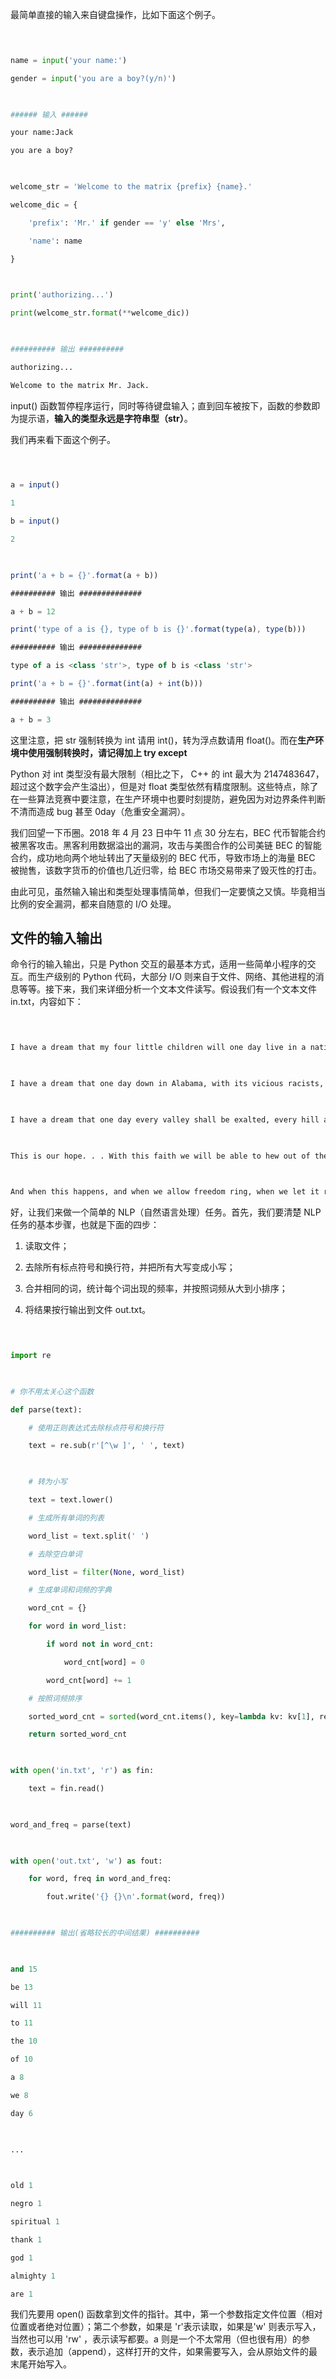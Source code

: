 最简单直接的输入来自键盘操作，比如下面这个例子。

```python

  

name = input('your name:')

gender = input('you are a boy?(y/n)')

  

###### 输入 ######

your name:Jack

you are a boy?

  

welcome_str = 'Welcome to the matrix {prefix} {name}.'

welcome_dic = {

    'prefix': 'Mr.' if gender == 'y' else 'Mrs',

    'name': name

}

  

print('authorizing...')

print(welcome_str.format(**welcome_dic))

  

########## 输出 ##########

authorizing...

Welcome to the matrix Mr. Jack.

```

input() 函数暂停程序运行，同时等待键盘输入；直到回车被按下，函数的参数即为提示语，**输入的类型永远是字符串型（str）**。


我们再来看下面这个例子。

```javascript

  

a = input()

1

b = input()

2

  

print('a + b = {}'.format(a + b))

########## 输出 ##############

a + b = 12

print('type of a is {}, type of b is {}'.format(type(a), type(b)))

########## 输出 ##############

type of a is <class 'str'>, type of b is <class 'str'>

print('a + b = {}'.format(int(a) + int(b)))

########## 输出 ##############

a + b = 3

```

这里注意，把 str 强制转换为 int 请用 int()，转为浮点数请用 float()。而在**生产环境中使用强制转换时，请记得加上 try except**

  

Python 对 int 类型没有最大限制（相比之下， C++ 的 int 最大为 2147483647，超过这个数字会产生溢出），但是对 float 类型依然有精度限制。这些特点，除了在一些算法竞赛中要注意，在生产环境中也要时刻提防，避免因为对边界条件判断不清而造成 bug 甚至 0day（危重安全漏洞）。

  

我们回望一下币圈。2018 年 4 月 23 日中午 11 点 30 分左右，BEC 代币智能合约被黑客攻击。黑客利用数据溢出的漏洞，攻击与美图合作的公司美链 BEC 的智能合约，成功地向两个地址转出了天量级别的 BEC 代币，导致市场上的海量 BEC 被抛售，该数字货币的价值也几近归零，给 BEC 市场交易带来了毁灭性的打击。

  

由此可见，虽然输入输出和类型处理事情简单，但我们一定要慎之又慎。毕竟相当比例的安全漏洞，都来自随意的 I/O 处理。

## 文件的输入输出

命令行的输入输出，只是 Python 交互的最基本方式，适用一些简单小程序的交互。而生产级别的 Python 代码，大部分 I/O 则来自于文件、网络、其他进程的消息等等。接下来，我们来详细分析一个文本文件读写。假设我们有一个文本文件 in.txt，内容如下：

```latex

  

I have a dream that my four little children will one day live in a nation where they will not be judged by the color of their skin but by the content of their character. I have a dream today.

  

I have a dream that one day down in Alabama, with its vicious racists, . . . one day right there in Alabama little black boys and black girls will be able to join hands with little white boys and white girls as sisters and brothers. I have a dream today.

  

I have a dream that one day every valley shall be exalted, every hill and mountain shall be made low, the rough places will be made plain, and the crooked places will be made straight, and the glory of the Lord shall be revealed, and all flesh shall see it together.

  

This is our hope. . . With this faith we will be able to hew out of the mountain of despair a stone of hope. With this faith we will be able to transform the jangling discords of our nation into a beautiful symphony of brotherhood. With this faith we will be able to work together, to pray together, to struggle together, to go to jail together, to stand up for freedom together, knowing that we will be free one day. . . .

  

And when this happens, and when we allow freedom ring, when we let it ring from every village and every hamlet, from every state and every city, we will be able to speed up that day when all of God's children, black men and white men, Jews and Gentiles, Protestants and Catholics, will be able to join hands and sing in the words of the old Negro spiritual: "Free at last! Free at last! Thank God Almighty, we are free at last!"

```

好，让我们来做一个简单的 NLP（自然语言处理）任务。首先，我们要清楚 NLP 任务的基本步骤，也就是下面的四步：

  

1. 读取文件；

2. 去除所有标点符号和换行符，并把所有大写变成小写；

3. 合并相同的词，统计每个词出现的频率，并按照词频从大到小排序；

4. 将结果按行输出到文件 out.txt。

```python

  

import re

  

# 你不用太关心这个函数

def parse(text):

    # 使用正则表达式去除标点符号和换行符

    text = re.sub(r'[^\w ]', ' ', text)

  

    # 转为小写

    text = text.lower()

    # 生成所有单词的列表

    word_list = text.split(' ')

    # 去除空白单词

    word_list = filter(None, word_list)

    # 生成单词和词频的字典

    word_cnt = {}

    for word in word_list:

        if word not in word_cnt:

            word_cnt[word] = 0

        word_cnt[word] += 1

    # 按照词频排序

    sorted_word_cnt = sorted(word_cnt.items(), key=lambda kv: kv[1], reverse=True)

    return sorted_word_cnt

  

with open('in.txt', 'r') as fin:

    text = fin.read()

  

word_and_freq = parse(text)

  

with open('out.txt', 'w') as fout:

    for word, freq in word_and_freq:

        fout.write('{} {}\n'.format(word, freq))

  

########## 输出(省略较长的中间结果) ##########

  

and 15

be 13

will 11

to 11

the 10

of 10

a 8

we 8

day 6

  

...

  

old 1

negro 1

spiritual 1

thank 1

god 1

almighty 1

are 1

```

我们先要用 open() 函数拿到文件的指针。其中，第一个参数指定文件位置（相对位置或者绝对位置）；第二个参数，如果是 'r'表示读取，如果是'w' 则表示写入，当然也可以用 'rw' ，表示读写都要。a 则是一个不太常用（但也很有用）的参数，表示追加（append），这样打开的文件，如果需要写入，会从原始文件的最末尾开始写入。

